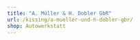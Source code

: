 ```yaml
---
title: "A. Müller & H. Dobler GbR"
url: /kissing/a-mueller-und-h-dobler-gbr/
shop: Autowerkstatt
---
```


